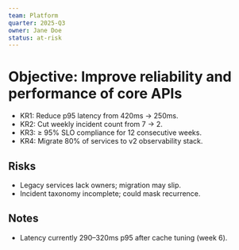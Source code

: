 ```yaml
---
team: Platform
quarter: 2025-Q3
owner: Jane Doe
status: at-risk
---
```


# Objective: Improve reliability and performance of core APIs

- KR1: Reduce p95 latency from 420ms → 250ms.
- KR2: Cut weekly incident count from 7 → 2.
- KR3: ≥ 95% SLO compliance for 12 consecutive weeks.
- KR4: Migrate 80% of services to v2 observability stack.

## Risks
- Legacy services lack owners; migration may slip.
- Incident taxonomy incomplete; could mask recurrence.

## Notes
- Latency currently 290–320ms p95 after cache tuning (week 6).
